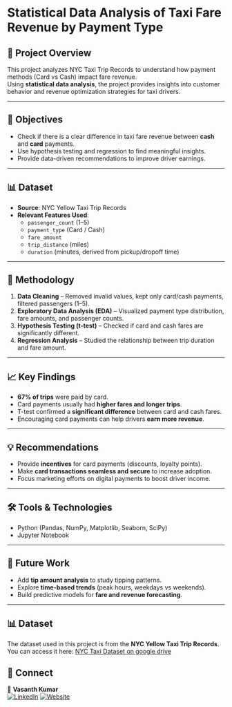  # Statistical Data Analysis of Taxi Fare Revenue by Payment Type

## 📌 Project Overview
This project analyzes NYC Taxi Trip Records to understand how payment methods (Card vs Cash) impact fare revenue.  
Using **statistical data analysis**, the project provides insights into customer behavior and revenue optimization strategies for taxi drivers.  

---

## 🎯 Objectives
- Check if there is a clear difference in taxi fare revenue between **cash** and **card** payments.  
- Use hypothesis testing and regression to find meaningful insights.  
- Provide data-driven recommendations to improve driver earnings.  

---

## 📊 Dataset
- **Source**: NYC Yellow Taxi Trip Records  
- **Relevant Features Used**:  
  - `passenger_count` (1–5)  
  - `payment_type` (Card / Cash)  
  - `fare_amount`  
  - `trip_distance` (miles)  
  - `duration` (minutes, derived from pickup/dropoff time)  

---

## 🔎 Methodology
1. **Data Cleaning** – Removed invalid values, kept only card/cash payments, filtered passengers (1–5).  
2. **Exploratory Data Analysis (EDA)** – Visualized payment type distribution, fare amounts, and passenger counts.  
3. **Hypothesis Testing (t-test)** – Checked if card and cash fares are significantly different.  
4. **Regression Analysis** – Studied the relationship between trip duration and fare amount.  

---

## 📈 Key Findings
- **67% of trips** were paid by card.  
- Card payments usually had **higher fares and longer trips**.  
- T-test confirmed a **significant difference** between card and cash fares.  
- Encouraging card payments can help drivers **earn more revenue**.  

---

## 💡 Recommendations
- Provide **incentives** for card payments (discounts, loyalty points).  
- Make **card transactions seamless and secure** to increase adoption.  
- Focus marketing efforts on digital payments to boost driver income.  

---

## 🛠️ Tools & Technologies
- Python (Pandas, NumPy, Matplotlib, Seaborn, SciPy)  
- Jupyter Notebook  

---

## 🚀 Future Work
- Add **tip amount analysis** to study tipping patterns.  
- Explore **time-based trends** (peak hours, weekdays vs weekends).  
- Build predictive models for **fare and revenue forecasting**.  

---

## 📊 Dataset
The dataset used in this project is from the **NYC Yellow Taxi Trip Records**.  
You can access it here: [NYC Taxi Dataset on google drive](https://drive.google.com/file/d/10r_g-JSBOK1GbMJtS5X9haX9d3LDozpe/view?usp=sharing)

## 🤝 Connect
👤 **Vasanth Kumar**  
[![LinkedIn](https://img.shields.io/badge/LinkedIn-0077B5?style=for-the-badge&logo=linkedin&logoColor=white)](www.linkedin.com/in/vasanth-kumark)
[![Website](https://img.shields.io/badge/Website-000000?style=for-the-badge&logo=google-chrome&logoColor=white)](https://vasanthkumarwork.lovable.app/)
